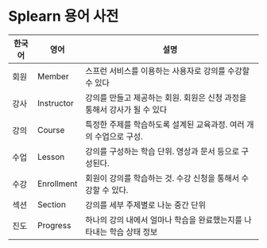 # Splearn 용어 사전

| **한국어** | **영어**     | **설명**                                     |
|---------|------------|--------------------------------------------|
| 회원      | Member     | 스프런 서비스를 이용하는 사용자로 강의를 수강할 수 있다            |
| 강사      | Instructor | 강의를 만들고 제공하는 회원. 회원은 신청 과정을 통해서 강사가 될 수 있다 |
| 강의      | Course     | 특정한 주제를 학습하도록 설계된 교육과정. 여러 개의 수업으로 구성.     |
| 수업      | Lesson     | 강의를 구성하는 학습 단위. 영상과 문서 등으로 구성된다.           |
| 수강      | Enrollment | 회원이 강의를 학습하는 것. 수강 신청을 통해서 수강할 수 있다.       |
| 섹션      | Section    | 강의를 세부 주제별로 나눈 중간 단위                       |
| 진도      | Progress   | 하나의 강의 내에서 얼마나 학습을 완료했는지를 나타내는 학습 상태 정보    |
